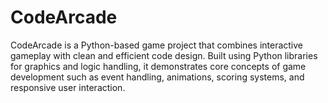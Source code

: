 # CodeArcade
CodeArcade is a Python-based game project that combines interactive gameplay with clean and efficient code design. Built using Python libraries for graphics and logic handling, it demonstrates core concepts of game development such as event handling, animations, scoring systems, and responsive user interaction.
